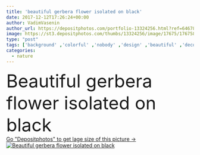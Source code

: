 ```yaml
---
title: 'beautiful gerbera flower isolated on black'
date: 2017-12-12T17:26:24+00:00
author: VadimVasenin
author_url: https://depositphotos.com/portfolio-13324256.html?ref=64678756
image: https://st3.depositphotos.com/thumbs/13324256/image/17675/176758246/api_thumb_450.jpg?forcejpeg=true
type: "post"
tags: ['background' ,'colorful' ,'nobody' ,'design' ,'beautiful' ,'decoration' ,'decorative' ,'nature' ,'spring' ,'bloom' ,'blossom' ,'flora' ,'floral' ,'flower' ,'light' ,'elegant' ,'romantic' ,'invitation' ,'botanical' ,'isolated on black' ]
categories: 
  - nature
---
```

<div aling="center">
            <font size="60"> Beautiful gerbera flower isolated on black</font>   
</div>
<div>
    <a href='https://st3.depositphotos.com/thumbs/13324256/image/17675/176758246/api_thumb_450.jpg?forcejpeg=true?ref=64678756' target=_blank > Go "Depositphotos" to get lage size of this picture ->
        <img href='https://st3.depositphotos.com/thumbs/13324256/image/17675/176758246/api_thumb_450.jpg?forcejpeg=true?ref=64678756' src='https://st3.depositphotos.com/13324256/17675/i/950/depositphotos_176758246-stock-photo-beautiful-gerbera-flower-isolated-black.jpg?forcejpeg=true' alt='Beautiful gerbera flower isolated on black' >
    </a>
</div>
